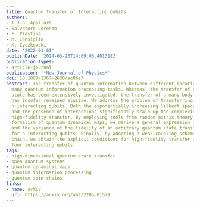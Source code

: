 ```yaml
---
title: Quantum Transfer of Interacting Qubits
authors:
- T.J.G. Apollaro
- Salvatore Lorenzo
- F. Plastina
- M. Consiglio
- K. Życzkowski
date: '2022-01-01'
publishDate: '2024-03-25T14:09:06.401318Z'
publication_types:
- article-journal
publication: '*New Journal of Physics*'
doi: 10.1088/1367-2630/ac86e7
abstract: The transfer of quantum information between different locations is key to
  many quantum information processing tasks. Whereas, the transfer of a single qubit
  state has been extensively investigated, the transfer of a many-body system configuration
  has insofar remained elusive. We address the problem of transferring the state of
  n interacting qubits. Both the exponentially increasing Hilbert space dimension,
  and the presence of interactions significantly scale-up the complexity of achieving
  high-fidelity transfer. By employing tools from random matrix theory and using the
  formalism of quantum dynamical maps, we derive a general expression for the average
  and the variance of the fidelity of an arbitrary quantum state transfer protocol
  for n interacting qubits. Finally, by adopting a weak-coupling scheme in a spin
  chain, we obtain the explicit conditions for high-fidelity transfer of three and
  four interacting qubits.
tags:
- high-dimensional quantum state transfer
- open quantum systems
- quantum dynamical maps
- quantum information processing
- quantum spin chains
links:
- name: arXiv
  url: https://arxiv.org/abs/2205.01579
---
```

